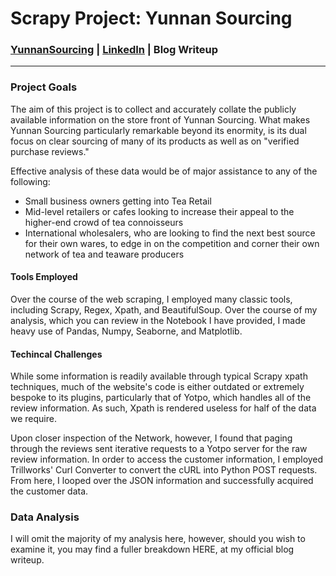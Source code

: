 # Scrapy Project: Yunnan Sourcing

### [YunnanSourcing](https://yunnansourcing.com/) | [LinkedIn](https://www.linkedin.com/in/theodorecheek) | Blog Writeup

---------------------------------------------------

### Project Goals
The aim of this project is to collect and accurately collate the publicly available information on the store front of Yunnan Sourcing. What makes Yunnan Sourcing particularly remarkable beyond its enormity, is its dual focus on clear sourcing of many of its products as well as on "verified purchase reviews."

Effective analysis of these data would be of major assistance to any of the following:
- Small business owners getting into Tea Retail
- Mid-level retailers or cafes looking to increase their appeal to the higher-end crowd of tea connoisseurs
- International wholesalers, who are looking to find the next best source for their own wares, to edge in on the competition and corner their own network of tea and teaware producers

#### Tools Employed

Over the course of the web scraping, I employed many classic tools, including Scrapy, Regex, Xpath, and BeautifulSoup. Over the course of my analysis, which you can review in the Notebook I have provided, I made heavy use of Pandas, Numpy, Seaborne, and Matplotlib.

#### Techincal Challenges

While some information is readily available through typical Scrapy xpath techniques, much of the website's code is either outdated or extremely bespoke to its plugins, particularly that of Yotpo, which handles all of the review information. As such, Xpath is rendered useless for half of the data we require.

Upon closer inspection of the Network, however, I found that paging through the reviews sent iterative requests to a Yotpo server for the raw review information. In order to access the customer information, I employed Trillworks' Curl Converter to convert the cURL into Python POST requests. From here, I looped over the JSON information and successfully acquired the customer data.

### Data Analysis

I will omit the majority of my analysis here, however, should you wish to examine it, you may find a fuller breakdown HERE, at my official blog writeup.
